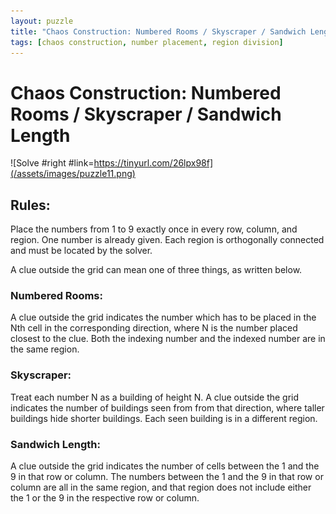 ```yaml
---
layout: puzzle
title: "Chaos Construction: Numbered Rooms / Skyscraper / Sandwich Length"
tags: [chaos construction, number placement, region division]
---
```


# Chaos Construction: Numbered Rooms / Skyscraper / Sandwich Length

![Solve #right #link=https://tinyurl.com/26lpx98f](/assets/images/puzzle11.png)

## Rules:

Place the numbers from 1 to 9 exactly once in every row, column, and region. One number is already given. Each region is orthogonally connected and must be located by the solver.

A clue outside the grid can mean one of three things, as written below.

### Numbered Rooms:

A clue outside the grid indicates the number which has to be placed in the Nth cell in the corresponding direction, where N is the number placed closest to the clue. Both the indexing number and the indexed number are in the same region.

### Skyscraper:

Treat each number N as a building of height N. A clue outside the grid indicates the number of buildings seen from from that direction, where taller buildings hide shorter buildings. Each seen building is in a different region.

### Sandwich Length:

A clue outside the grid indicates the number of cells between the 1 and the 9 in that row or column. The numbers between the 1 and the 9 in that row or column are all in the same region, and that region does not include either the 1 or the 9 in the respective row or column. 